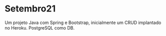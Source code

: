 # Setembro21
Um projeto Java com Spring e Bootstrap, inicialmente um CRUD implantado no Heroku. PostgreSQL como DB.
